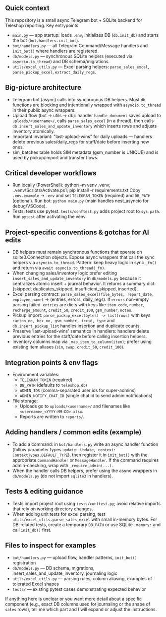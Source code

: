 ## Quick context

This repository is a small async Telegram bot + SQLite backend for Teleshop reporting.
Key entrypoints:
- `main.py` — app startup: loads `.env`, initializes DB (`db.init_db`) and starts the bot (`bot.handlers.init_bot`).
- `bot/handlers.py` — all Telegram Command/Message handlers and `init_bot()` where handlers are registered.
- `db/models.py` — synchronous SQLite helpers (executed via `asyncio.to_thread`) and DB schema/migrations.
- `utils/excel_utils.py` — Excel parsing helpers: `parse_sales_excel`, `parse_pickup_excel`, `extract_daily_regs`.

## Big-picture architecture

- Telegram bot (async) calls into synchronous DB helpers. Most `db` functions are blocking and intentionally wrapped with `asyncio.to_thread` in their public async wrappers.
- Upload flow (bot -> utils -> db): handler `handle_document` saves upload to `uploads/<username>/`, calls `parse_sales_excel` (in a thread), then calls `db.insert_sales_and_update_inventory` which inserts rows and adjusts inventory atomically.
- Important invariant: "last-upload-wins" for daily uploads — handlers delete previous sales/daily_regs for staff/date before inserting new ones.
- sim_batches table holds SIM metadata (gsm_number is UNIQUE) and is used by pickup/import and transfer flows.

## Critical developer workflows

- Run locally (PowerShell):
  python -m venv .venv; .\.venv\Scripts\Activate.ps1; pip install -r requirements.txt
  Copy `.env.example` → `.env` and set `TELEGRAM_TOKEN` (required) and `DB_PATH` (optional).
  Run bot: `python main.py` (main handles nest_asyncio for debug/VSCode).
- Tests: tests use pytest. `tests/conftest.py` adds project root to `sys.path`. Run `pytest` after activating the venv.

## Project-specific conventions & gotchas for AI edits

- DB helpers must remain synchronous functions that operate on sqlite3.Connection objects. Expose async wrappers that call the sync helpers via `asyncio.to_thread`. Pattern: keep heavy logic in sync `_fn()` and return via `await asyncio.to_thread(_fn)`.
- When changing sales/inventory logic prefer editing `insert_sales_and_update_inventory` in `db/models.py` because it centralizes atomic insert + journal behavior. It returns a summary dict: {skipped, duplicates_skipped, insufficient_skipped, inserted}.
- Excel parsing contract: `parse_sales_excel(file_bytes, report_date, employee_name)` → (entries, errors, daily_regs). If `errors` non-empty parsing failed. `entries` are dicts with keys like `item_code`, `number`, `recharge_amount`, `credit_50`, `credit_100`, `gsm_number`, `notes`.
- Pickup import: `parse_pickup_excel(bytes) -> list[rows]` with keys `carton_no, box_no, gsm_number, iccid, type` and `db.insert_pickup_list` handles insertion and duplicate counts.
- Preserve 'last-upload-wins' semantics in handlers: handlers delete previous entries for the staff/date before calling insertion helpers.
- Inventory columns map via `_map_item_to_column(item)`; prefer using existing item aliases (`sim`, `swap`, `credit_50`, `credit_100`).

## Integration points & env flags

- Environment variables:
  - `TELEGRAM_TOKEN` (required)
  - `DB_PATH` (defaults to `teleshop.db`)
  - `ADMIN_IDS` (comma-separated user ids for super-admins)
  - `ADMIN_NOTIFY_CHAT_ID` (single chat id to send admin notifications)
- File storage:
  - Uploads go to `uploads/<username>/` and filenames like `<username>_<YYYY-MM-DD>.xlsx`.
  - Reports are written to `reports/`.

## Adding handlers / common edits (example)

- To add a command: in `bot/handlers.py` write an async handler function (follow parameter types `update: Update, context: ContextTypes.DEFAULT_TYPE`), then register it in `init_bot()` with the appropriate `CommandHandler` or `MessageHandler`. If the command requires admin-checking, wrap with `_require_admin(...)`.
- When the handler calls DB helpers, prefer using the async wrappers in `db/models.py` (do not import `sqlite3` in handlers).

## Tests & editing guidance

- Tests import project root using `tests/conftest.py`; avoid relative imports that rely on working directory changes.
- When adding unit tests for excel parsing, test `utils/excel_utils.parse_sales_excel` with small in-memory bytes. For DB-related tests, create a temporary `DB_PATH` or use SQLite `:memory:` and call `init_db()` first.

## Files to inspect for examples

- `bot/handlers.py` — upload flow, handler patterns, `init_bot()` registration
- `db/models.py` — DB schema, migrations, insert_sales_and_update_inventory, journaling logic
- `utils/excel_utils.py` — parsing rules, column aliasing, examples of tolerated Excel shapes
- `tests/` — existing pytest cases demonstrating expected behavior

If anything here is unclear or you want more detail about a specific component (e.g., exact DB columns used for journaling or the shape of `sales` rows), tell me which part and I will expand or adjust the instructions.